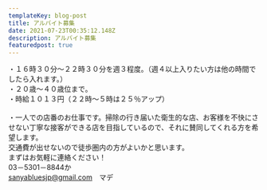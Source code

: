 ```yaml
---
templateKey: blog-post
title: アルバイト募集
date: 2021-07-23T00:35:12.148Z
description: アルバイト募集
featuredpost: true
---
```

・１６時３０分～２２時３０分を週３程度。（週４以上入りたい方は他の時間でしたら入れます。）<br>
・２０歳～４０歳位まで｡ <br> 
・時給１０１３円（２２時～５時は２５％アップ）<br> \
・一人での店番のお仕事です。掃除の行き届いた衛生的な店、お客様を不快にさせない丁寧な接客ができる店を目指しているので、それに賛同してくれる方を希望します。<br>交通費が出せないので徒歩圏内の方がよいかと思います。<br> 
まずはお気軽に連絡ください！<br>
03－5301－8844か<br>
sanyabluesjp@gmail.com　マデ